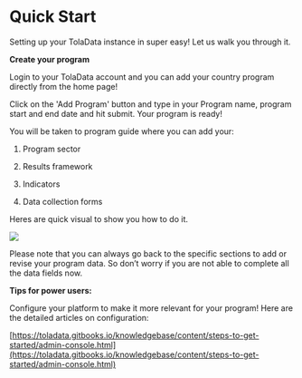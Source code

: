 # **Quick Start**

Setting up your TolaData instance in super easy! Let us walk you through it.

**Create your program**

Login to your TolaData account and you can add your country program directly from the home page!

Click on the 'Add Program' button and type in your Program name, program start and end date and hit submit. Your program is ready!

You will be taken to program guide where you can add your:

1. Program sector

2. Results framework

3. Indicators

4. Data collection forms

Heres are quick visual to show you how to do it.

![](https://lh5.googleusercontent.com/zCVkProukpBUiQR5kgu7jc4bajRu6T1wLunQcXlVPcWdf-hqx5SBjjGrI8oMwjyTawWIaUghBFskvsUOX73hT2VKBDBPNRUOJD4kRG5pCbpjLpnIyuApPWPafMw-7CtPEGV-lFnJ)

Please note that you can always go back to the specific sections to add or revise your program data. So don’t worry if you are not able to complete all the data fields now.

**Tips for power users:**

Configure your platform to make it more relevant for your program! Here are the detailed articles on configuration:

[https://toladata.gitbooks.io/knowledgebase/content/steps-to-get-started/admin-console.html](https://toladata.gitbooks.io/knowledgebase/content/steps-to-get-started/admin-console.html)



